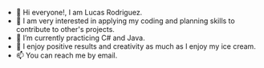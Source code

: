 - 👋 Hi everyone!, I am Lucas Rodriguez.
- 🏫 I am very interested in applying my coding and planning skills to contribute to other's projects.
- 🌱 I’m currently practicing C# and Java.
- 💞️ I enjoy positive results and creativity as much as I enjoy my ice cream.
- 📫 You can reach me by email.

<!---
ColdCoder92/ColdCoder92 is a ✨ special ✨ repository because its `README.md` (this file) appears on your GitHub profile.
You can click the Preview link to take a look at your changes.
--->
